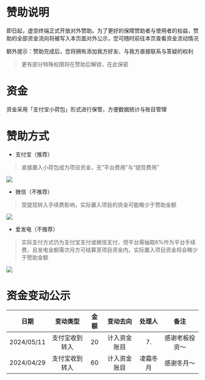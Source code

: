 # 赞助说明

即日起，虚空终端正式开放对外赞助。为了更好的保障赞助者与使用者的权益，赞助的全部资金流向将被写入本页面对外公示，您可随时前往本页查看资金流动情况

额外提示：赞助完成后，您将拥有添加我方好友、与我方直接联系与答疑的权利

> 更有部分特殊权限将在赞助后解锁，在此保密

# 资金

资金采用「支付宝小荷包」形式进行保管，方便数据统计与账目管理

# 赞助方式

- 支付宝（推荐）

> 直接置入小荷包成为项目资金，无“平台费用”与“提现费用”

![](https://img.starsharbor.com/2024-05-01/f6edad39f6de2.jpg)

- 微信（不推荐）

> 受提现转入手续费影响，实际置入项目的资金可能略少于赞助金额

![](https://img.starsharbor.com/2024-05-01/9d2205bd72c01.png)

- 爱发电（不推荐）

> 实际支付方式仍为支付宝支付或微信支付，但平台需抽取6%作为平台手续费，且发电金额需次月方可结算至项目资金内，实际置入项目资金将会略少于赞助金额

![](https://img.starsharbor.com/2024-05-01/04b3072e47026.jpg)

# 资金变动公示

|日期|变动类型|金额|变动去向|处理人|备注|
|:----:|:----:|:----:|:----:|:----:|:----:|
|2024/05/11|支付宝收到转入|20|计入资金账目|7.|感谢老板投资～|
|2024/04/29|支付宝收到转入|60|计入资金账目|凌霜冬月|感谢冬月～|